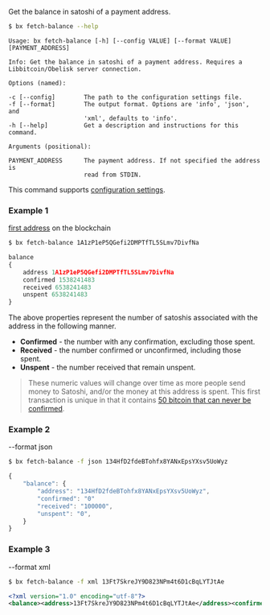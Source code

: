 Get the balance in satoshi of a payment address.
```sh
$ bx fetch-balance --help
```
```
Usage: bx fetch-balance [-h] [--config VALUE] [--format VALUE]           
[PAYMENT_ADDRESS]                                                        

Info: Get the balance in satoshi of a payment address. Requires a        
Libbitcoin/Obelisk server connection.                                    

Options (named):

-c [--config]        The path to the configuration settings file.        
-f [--format]        The output format. Options are 'info', 'json', and  
                     'xml', defaults to 'info'.                          
-h [--help]          Get a description and instructions for this command.

Arguments (positional):

PAYMENT_ADDRESS      The payment address. If not specified the address is
                     read from STDIN.
```
This command supports [configuration settings](Configuration-Settings).
### Example 1
[first address](https://blockchain.info/address/1A1zP1eP5QGefi2DMPTfTL5SLmv7DivfNa) on the blockchain
```sh
$ bx fetch-balance 1A1zP1eP5QGefi2DMPTfTL5SLmv7DivfNa
```
```js
balance
{
    address 1A1zP1eP5QGefi2DMPTfTL5SLmv7DivfNa
    confirmed 1538241483
    received 6538241483
    unspent 6538241483
}
```

The above properties represent the number of satoshis associated with the address in the following manner.
* **Confirmed** - the number with any confirmation, excluding those spent.
* **Received** - the number confirmed or unconfirmed, including those spent.
* **Unspent** - the number received that remain unspent.

> These numeric values will change over time as more people send money to Satoshi, and/or the money at this address is spent. This first transaction is unique in that it contains [50 bitcoin that can never be confirmed](https://en.bitcoin.it/wiki/Genesis_block).

### Example 2
--format json
```sh
$ bx fetch-balance -f json 134HfD2fdeBTohfx8YANxEpsYXsv5UoWyz
```
```js
{
    "balance": {
        "address": "134HfD2fdeBTohfx8YANxEpsYXsv5UoWyz",
        "confirmed": "0"
        "received": "100000",
        "unspent": "0",
    }
}
```
### Example 3
--format xml
```sh
$ bx fetch-balance -f xml 13Ft7SkreJY9D823NPm4t6D1cBqLYTJtAe
```
```xml
<?xml version="1.0" encoding="utf-8"?>
<balance><address>13Ft7SkreJY9D823NPm4t6D1cBqLYTJtAe</address><confirmed>90000</confirmed><received>90000</received><unspent>90000</unspent></balance>
```